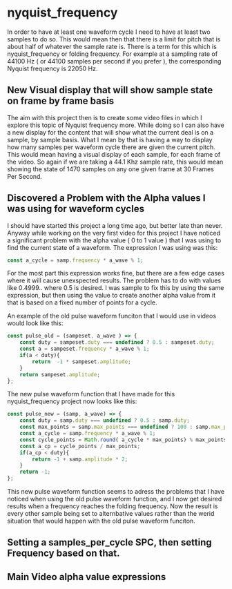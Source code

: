 # nyquist_frequency

In order to have at least one waveform cycle I need to have at least two samples to do so. This would mean then that there is a limit for pitch that is about half of whatever the sample rate is. There is a term for this which is nyquist\_frequency or folding frequency. For example at a sampling rate of 44100 Hz ( or 44100 samples per second if you prefer ),  the corresponding Nyquist frequency is 22050 Hz.

## New Visual display that will show sample state on frame by frame basis

The aim with this project then is to create some video files in which I explore this topic of  Nyquist frequency  more. While doing so I can also have a new display for the content that will show what the current deal is on a sample, by sample basis. What I mean by that is having a way to display how many samples per waveform cycle there are given the current pitch. This would mean having a visual display of each sample, for each frame of the video. So again if we are taking a 44.1 Khz sample rate, this would mean showing the state of 1470 samples on any one given frame at 30 Frames Per Second.

## Discovered a Problem with the Alpha values I was using for waveform cycles

I should have started this project a long time ago, but better late than never. Anyway while working on the very first video for this project I have noticed a significant problem with the alpha value ( 0 to 1 value ) that I was using to find the current state of a waveform. The expression I was using was this:

```js
const a_cycle = samp.frequency * a_wave % 1;
```

For the most part this expression works fine, but there are a few edge cases where it will cause unexspected results. The problem has to do with values like 0.4999.. where 0.5 is desired. I was sample to fix this by using the same expression, but then using the value to create another alpha value from it that is based on a fixed number of points for a cycle.

An example of the old pulse waveform funciton that I would use in videos would look like this:

```js
const pulse_old = (sampeset, a_wave ) => {
    const duty = sampeset.duty === undefined ? 0.5 : sampeset.duty;
    const a = sampeset.frequency * a_wave % 1;
    if(a < duty){
        return  -1 * sampeset.amplitude;
    }
    return sampeset.amplitude;
};
```

The new pulse waveform function that I have made for this nyquist\_frequency project now looks like this:

```js
const pulse_new = (samp, a_wave) => {
    const duty = samp.duty === undefined ? 0.5 : samp.duty;
    const max_points = samp.max_points === undefined ? 100 : samp.max_points;
    const a_cycle = samp.frequency * a_wave % 1;
    const cycle_points = Math.round( a_cycle * max_points) % max_points;
    const a_cp = cycle_points / max_points;
    if(a_cp < duty){
        return -1 + samp.amplitude * 2;
    }
    return -1;
};
```

This new pulse waveform function seems to adress the problems that I have noticed when using the old pulse waveform function, and I now get desired results when a frequency reaches the folding frequency. Now the result is every other sample being set to alternbative values rather than the werid situation that would happen with the old pulse waveform funciton.

## Setting a samples\_per\_cycle SPC, then setting Frequency based on that.



## Main Video alpha value expressions




